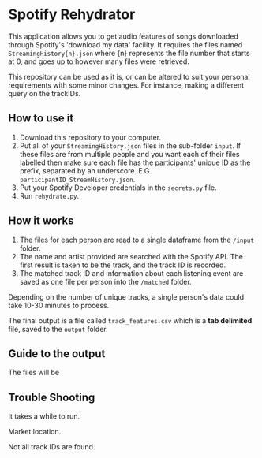 # Spotify Rehydrator

This application allows you to get audio features of songs downloaded through Spotify's 'download my data' facility. 
It requires the files named `StreamingHistory{n}.json` where {n} represents the file number that starts at 0, and goes up to however many files were retrieved.   

This repository can be used as it is, or can be altered to suit your personal requirements with some minor changes. For instance, making a different query on the trackIDs. 

## How to use it

1. Download this repository to your computer. 
2. Put all of your `StreamingHistory.json` files in the sub-folder `input`. If these files are from multiple people and you want each of their files labelled then make sure each file has the participants' unique ID as the prefix, separated by an underscore. E.G. `participantID_StreamHistory.json`. 
3. Put your Spotify Developer credentials in the `secrets.py` file.
4. Run `rehydrate.py`.

## How it works
1. The files for each person are read to a single dataframe from the `/input` folder.  
2. The name and artist provided are searched with the Spotify API. The first result is taken to be the track, and the track ID is recorded.  
3. The matched track ID and information about each listening event are saved as one file per person into the `/matched` folder.  

Depending on the number of unique tracks, a single person's data could take 10-30 minutes to process.  

The final output is a file called `track_features.csv` which is a **tab delimited** file, saved to the `output` folder. 

## Guide to the output
The files will be 



## Trouble Shooting
It takes a while to run. 

Market location. 

Not all track IDs are found. 